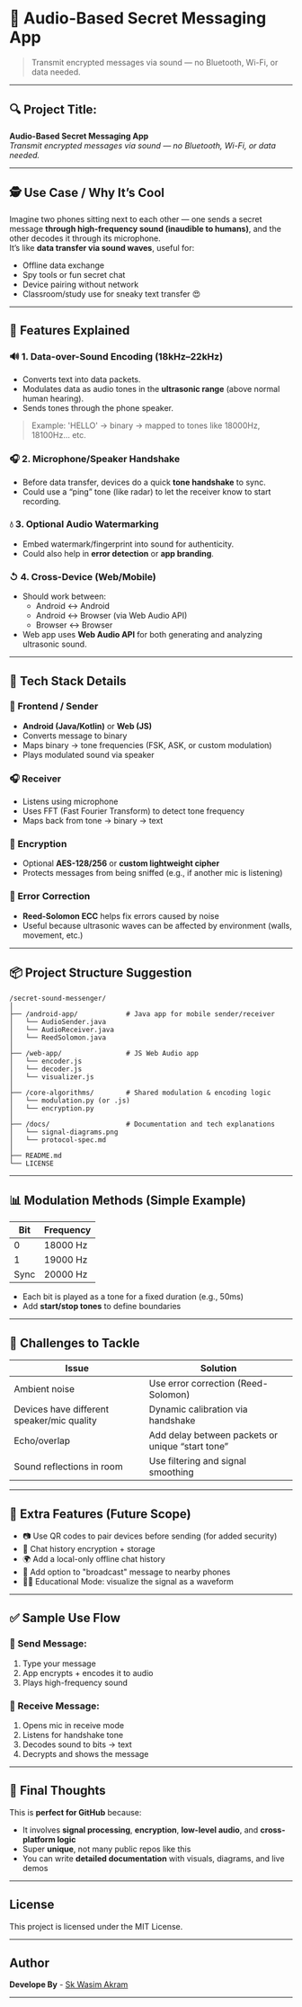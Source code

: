 # 🌟 Audio-Based Secret Messaging App

> Transmit encrypted messages via sound — no Bluetooth, Wi-Fi, or data needed.

---

## 🔍 Project Title:  
**Audio-Based Secret Messaging App**  
*Transmit encrypted messages via sound — no Bluetooth, Wi-Fi, or data needed.*

---

## 🕵️ Use Case / Why It’s Cool
Imagine two phones sitting next to each other — one sends a secret message **through high-frequency sound (inaudible to humans)**, and the other decodes it through its microphone.  
It’s like **data transfer via sound waves**, useful for:
- Offline data exchange
- Spy tools or fun secret chat
- Device pairing without network
- Classroom/study use for sneaky text transfer 😍

---

## 📱 Features Explained

### 🔊 1. Data-over-Sound Encoding (18kHz–22kHz)
- Converts text into data packets.
- Modulates data as audio tones in the **ultrasonic range** (above normal human hearing).
- Sends tones through the phone speaker.

> Example: 'HELLO' → binary → mapped to tones like 18000Hz, 18100Hz... etc.

### 🎧 2. Microphone/Speaker Handshake
- Before data transfer, devices do a quick **tone handshake** to sync.
- Could use a “ping” tone (like radar) to let the receiver know to start recording.

### 💧 3. Optional Audio Watermarking
- Embed watermark/fingerprint into sound for authenticity.
- Could also help in **error detection** or **app branding**.

### ↺ 4. Cross-Device (Web/Mobile)
- Should work between:
  - Android ↔️ Android
  - Android ↔️ Browser (via Web Audio API)
  - Browser ↔️ Browser
- Web app uses **Web Audio API** for both generating and analyzing ultrasonic sound.

---

## 🧠 Tech Stack Details

### 🔧 Frontend / Sender
- **Android (Java/Kotlin)** or **Web (JS)**
- Converts message to binary
- Maps binary → tone frequencies (FSK, ASK, or custom modulation)
- Plays modulated sound via speaker

### 🎧 Receiver
- Listens using microphone
- Uses FFT (Fast Fourier Transform) to detect tone frequency
- Maps back from tone → binary → text

### 🔐 Encryption
- Optional **AES-128/256** or **custom lightweight cipher**
- Protects messages from being sniffed (e.g., if another mic is listening)

### 🧬 Error Correction
- **Reed-Solomon ECC** helps fix errors caused by noise
- Useful because ultrasonic waves can be affected by environment (walls, movement, etc.)

---

## 📦 Project Structure Suggestion

```
/secret-sound-messenger/
│
├── /android-app/            # Java app for mobile sender/receiver
│   └── AudioSender.java
│   └── AudioReceiver.java
│   └── ReedSolomon.java
│
├── /web-app/                # JS Web Audio app
│   └── encoder.js
│   └── decoder.js
│   └── visualizer.js
│
├── /core-algorithms/        # Shared modulation & encoding logic
│   └── modulation.py (or .js)
│   └── encryption.py
│
├── /docs/                   # Documentation and tech explanations
│   └── signal-diagrams.png
│   └── protocol-spec.md
│
├── README.md
└── LICENSE
```

---

## 📊 Modulation Methods (Simple Example)

| Bit | Frequency |
|-----|-----------|
| 0   | 18000 Hz  |
| 1   | 19000 Hz  |
| Sync | 20000 Hz  |

- Each bit is played as a tone for a fixed duration (e.g., 50ms)
- Add **start/stop tones** to define boundaries

---

## 🧪 Challenges to Tackle

| Issue | Solution |
|-------|----------|
| Ambient noise | Use error correction (Reed-Solomon) |
| Devices have different speaker/mic quality | Dynamic calibration via handshake |
| Echo/overlap | Add delay between packets or unique “start tone” |
| Sound reflections in room | Use filtering and signal smoothing |

---

## 🚀 Extra Features (Future Scope)
- 📷 Use QR codes to pair devices before sending (for added security)
- 📜 Chat history encryption + storage
- 🌍 Add a local-only offline chat history
- 📡 Add option to "broadcast" message to nearby phones
- 🧑‍🏫 Educational Mode: visualize the signal as a waveform

---

## ✅ Sample Use Flow

### 🔐 Send Message:
1. Type your message
2. App encrypts + encodes it to audio
3. Plays high-frequency sound

### 🧠 Receive Message:
1. Opens mic in receive mode
2. Listens for handshake tone
3. Decodes sound to bits → text
4. Decrypts and shows the message

---

## 🌟 Final Thoughts

This is **perfect for GitHub** because:
- It involves **signal processing**, **encryption**, **low-level audio**, and **cross-platform logic**
- Super **unique**, not many public repos like this
- You can write **detailed documentation** with visuals, diagrams, and live demos

---

## License
This project is licensed under the MIT License.

---

## Author
**Develope By** - [Sk Wasim Akram](https://github.com/skwasimakram13)

---

